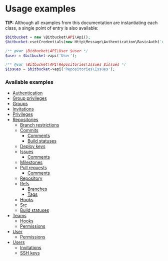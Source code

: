 # Usage examples

**TIP:** Although all examples from this documentation are instantiating each class, a single point of entry is also available:

  ```php
  $bitbucket = new \Bitbucket\API\Api();
  $bitbucket->setCredentials(new Http\Message\Authentication\BasicAuth('username', 'password'));

  /** @var \Bitbucket\API\User $user */
  $user = $bitbucket->api('User');

  /** @var \Bitbucket\API\Repositories\Issues $issues */
  $issues = $bitbucket->api('Repositories\Issues');
  ```

### Available examples

  - [Authentication](authentication.md)
  - [Group privileges](group-privileges.md)
  - [Groups](groups.md)
  - [Invitations](invitations.md)
  - [Privileges](privileges.md)
  - [Repositories](repositories.md)
    - [Branch restrictions](repositories/branch-restrictions.md)
    - [Commits](repositories/commits.md)
      - [Comments](repositories/commits/comments.md)
      - [Build statuses](repositories/commits/build-statuses.md)
    - [Deploy keys](repositories/deploy-keys.md)
    - [Issues](repositories/issues.md)
      - [Comments](repositories/issues/comments.md)
    - [Milestones](repositories/milestones.md)
    - [Pull requests](repositories/pull-requests.md)
      - [Comments](repositories/pull-requests/comments.md)
    - [Repository](repositories/repository.md)
    - [Refs](#)
      - [Branches](repositories/refs/branches.md)
      - [Tags](repositories/refs/tags.md)
    - [Hooks](repositories/webhooks.md)
    - [Src](repositories/src.md)
    - [Build statuses](repositories/commits/build-statuses.md)
  - [Teams](teams.md)
      - [Hooks](teams/webhooks.md)
      - [Permissions](teams/permissions.md)
  - [User](user.md)
    - [Permissions](user/permissions.md)
  - [Users](users.md)
    - [Invitations](users/invitations.md)
    - [SSH keys](users/ssh-keys.md)
